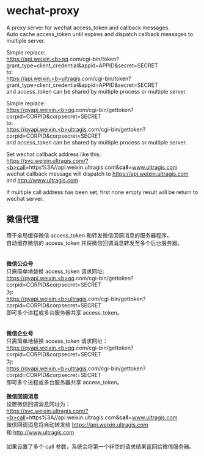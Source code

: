 # wechat-proxy  
A proxy server for wechat access_token and callback messages.  
Auto cache access_token until expires and dispatch callback messages to multiple server.  
  
Simple replace:  
    https://api.weixin.<b>qq</b>.com/cgi-bin/token?grant_type=client_credential&appid=APPID&secret=SECRET  
to:  
    https://api.weixin.<b>ultragis</b>.com/cgi-bin/token?grant_type=client_credential&appid=APPID&secret=SECRET  
and access_token can be shared by multiple process or multiple server.  
  
Simple replace:  
    https://qyapi.weixin.<b>qq</b>.com/cgi-bin/gettoken?corpid=CORPID&corpsecret=SECRET  
to:  
    https://qyapi.weixin.<b>ultragis</b>.com/cgi-bin/gettoken?corpid=CORPID&corpsecret=SECRET  
and access_token can be shared by multiple process or multiple server.  
  
Set wechat callback address like this:  
    https://svc.weixin.ultragis.com/?<b>call</b>=https%3A//api.weixin.ultragis.com&<b>call</b>=www.ultragis.com  
wechat callback message will dispatch to https://api.weixin.ultragis.com and http://www.ultragis.com  
  
If multiple call address has been set, first none empty result will be return to wechat server.



## 微信代理  
用于全局缓存微信 access_token 和转发微信回调消息的服务器程序。  
自动缓存微信的 access_token 并将微信回调消息转发至多个后台服务器。  
<br/>  
**微信公众号**  
只需简单地替换 access_token 请求网址:  <br/>
    https://qyapi.weixin.<b>qq</b>.com/cgi-bin/gettoken?corpid=CORPID&corpsecret=SECRET  <br/>
为:  <br/>
    https://qyapi.weixin.<b>ultragis</b>.com/cgi-bin/gettoken?corpid=CORPID&corpsecret=SECRET  <br/>
即可多个进程或多台服务器共享 access_token。<br/>  
  <br/>
**微信企业号**  <br/>
只需简单地替换 access_token 请求网址：  <br/>
    https://qyapi.weixin.<b>qq</b>.com/cgi-bin/gettoken?corpid=CORPID&corpsecret=SECRET   <br/>
为:   <br/>
    https://qyapi.weixin.<b>ultragis</b>.com/cgi-bin/gettoken?corpid=CORPID&corpsecret=SECRET   <br/>
即可多个进程或多台服务器共享 access_token。  <br/>
  <br/>
**微信回调消息**  <br/>
设置微信回调消息网址为：  <br/>
    https://svc.weixin.ultragis.com/?<b>call</b>=https%3A//api.weixin.ultragis.com&<b>call</b>=www.ultragis.com   <br/>
微信回调消息将自动转发给 https://api.weixin.ultragis.com 和 http://www.ultragis.com  <br/>
  <br/>
如果设置了多个 call 参数，系统会将第一个非空的请求结果返回给微信服务器。  <br/>
